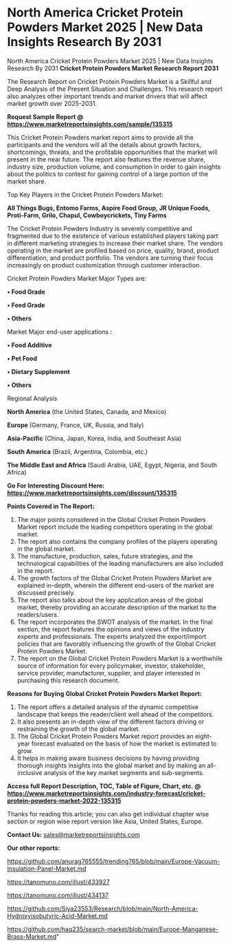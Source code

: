 # North America Cricket Protein Powders Market 2025 | New Data Insights Research By 2031
North America Cricket Protein Powders Market 2025 | New Data Insights Research By 2031
<strong>Cricket Protein Powders Market Research Report 2031</strong>

The Research Report on Cricket Protein Powders Market is a Skillful and Deep Analysis of the Present Situation and Challenges. This research report also analyzes other important trends and market drivers that will affect market growth over 2025-2031.

<strong>Request Sample Report @ <a href=https://www.marketreportsinsights.com/sample/135315>https://www.marketreportsinsights.com/sample/135315</a></strong>

This Cricket Protein Powders market report aims to provide all the participants and the vendors will all the details about growth factors, shortcomings, threats, and the profitable opportunities that the market will present in the near future. The report also features the revenue share, industry size, production volume, and consumption in order to gain insights about the politics to contest for gaining control of a large portion of the market share.

Top Key Players in the Cricket Protein Powders Market:

<strong>All Things Bugs, Entomo Farms, Aspire Food Group, JR Unique Foods, Proti-Farm, Grilo, Chapul, Cowboycrickets, Tiny Farms</strong>

The Cricket Protein Powders Industry is severely competitive and fragmented due to the existence of various established players taking part in different marketing strategies to increase their market share. The vendors operating in the market are profiled based on price, quality, brand, product differentiation, and product portfolio. The vendors are turning their focus increasingly on product customization through customer interaction.

Cricket Protein Powders Market Major Types are:

<strong>• Food Grade

• Feed Grade

• Others</strong>

Market Major end-user applications :

<strong>• Food Additive

• Pet Food

• Dietary Supplement

• Others</strong>

Regional Analysis

</u><strong><b>North America</b></strong> (the United States, Canada, and Mexico)

<strong><b>Europe </b></strong>(Germany, France, UK, Russia, and Italy)

<strong><b>Asia-Pacific</b></strong> (China, Japan, Korea, India, and Southeast Asia)

<strong><b>South America</b></strong> (Brazil, Argentina, Colombia, etc.)

<strong><b>The Middle East and Africa</b></strong> (Saudi Arabia, UAE, Egypt, Nigeria, and South Africa)

<strong>Go For Interesting Discount Here: <a href=https://www.marketreportsinsights.com/discount/135315>https://www.marketreportsinsights.com/discount/135315</a></strong>

<strong>Points Covered in The Report:</strong>
<ol>
  <li>The major points considered in the Global Cricket Protein Powders Market report include the leading competitors operating in the global market.</li>
  <li>The report also contains the company profiles of the players operating in the global market.</li>
  <li>The manufacture, production, sales, future strategies, and the technological capabilities of the leading manufacturers are also included in the report.</li>
  <li>The growth factors of the Global Cricket Protein Powders Market are explained in-depth, wherein the different end-users of the market are discussed precisely.</li>
  <li>The report also talks about the key application areas of the global market, thereby providing an accurate description of the market to the readers/users.</li>
  <li>The report incorporates the SWOT analysis of the market. In the final section, the report features the opinions and views of the industry experts and professionals. The experts analyzed the export/import policies that are favorably influencing the growth of the Global Cricket Protein Powders Market.</li>
  <li>The report on the Global Cricket Protein Powders Market is a worthwhile source of information for every policymaker, investor, stakeholder, service provider, manufacturer, supplier, and player interested in purchasing this research document.</li>
</ol>
<strong>Reasons for Buying Global Cricket Protein Powders Market Report:</strong>

<ol>
  <li>The report offers a detailed analysis of the dynamic competitive landscape that keeps the reader/client well ahead of the competitors.</li>
  <li>It also presents an in-depth view of the different factors driving or restraining the growth of the global market.</li>
  <li>The Global Cricket Protein Powders Market report provides an eight-year forecast evaluated on the basis of how the market is estimated to grow.</li>
  <li>It helps in making aware business decisions by having providing thorough insights insights into the global market and by making an all-inclusive analysis of the key market segments and sub-segments.</li>
</ol>
<strong>Access full Report Description, TOC, Table of Figure, Chart, etc. @ <a href=https://www.marketreportsinsights.com/industry-forecast/cricket-protein-powders-market-2022-135315>https://www.marketreportsinsights.com/industry-forecast/cricket-protein-powders-market-2022-135315</a></strong>


Thanks for reading this article; you can also get individual chapter wise section or region wise report version like Asia, United States, Europe.

<strong>Contact Us:</strong>
sales@marketreportsinsights.com

<strong>Our other reports:</strong>

<a href=https://github.com/anurag765555/trending765/blob/main/Europe-Vacuum-Insulation-Panel-Market.md>https://github.com/anurag765555/trending765/blob/main/Europe-Vacuum-Insulation-Panel-Market.md</a>

<a href=https://tanomuno.com/illust/433927>https://tanomuno.com/illust/433927</a>

<a href=https://tanomuno.com/illust/434137>https://tanomuno.com/illust/434137</a>

<a href=https://github.com/Siya23553/Research/blob/main/North-America-Hydroxyisobutyric-Acid-Market.md>https://github.com/Siya23553/Research/blob/main/North-America-Hydroxyisobutyric-Acid-Market.md</a>

<a href=https://github.com/haq235/search-market/blob/main/Europe-Manganese-Brass-Market.md>https://github.com/haq235/search-market/blob/main/Europe-Manganese-Brass-Market.md</a>"
